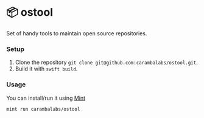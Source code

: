 # 📦 ostool

Set of handy tools to maintain open source repositories.

### Setup

1. Clone the repository `git clone git@github.com:carambalabs/ostool.git`.
2. Build it with `swift build`.

### Usage

You can install/run it using [Mint](https://github.com/yonaskolb/mint)

```bash
mint run carambalabs/ostool
```

